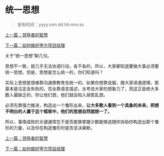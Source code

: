 # 统一思想
>
>发布时间：yyyy.mm.dd hh:mm:ss

[上一篇：领导者的智慧](/work/article4)

[下一篇：如何做好甲方项目经理](/work/article6) 

关于“统一思想”聊几句。 

思想不一致，就几乎无法协调行动，各干各的，所以，大家都知道要做大事必须要统一思想。但是，思想是怎么统一的，你们知道吗？ 

实际上思想是很难靠沟通靠教育去统一的，如果你想靠说服，跟大家讲通道理，那基本是注定会失败的。完全靠语言描述，太考验大家的想象力了，而这正是绝大多数人最缺乏的，你让他们想，他们就会陷入胡思乱想。 

必须先靠强力推进，构造出一个雏形出来，**让大多数人看到一个具象的未来，把想不明白的人置于这个框架中，他们的思想自然就统一了。** 

所以，事情成败的关键通常在于是否能够掌握少数能够追随你协助你构造出那个雏形的力量，以及你在构造雏形时是否坚决果断。

[上一篇：领导者的智慧](/work/article4)

[下一篇：如何做好甲方项目经理](/work/article6) 















​     











